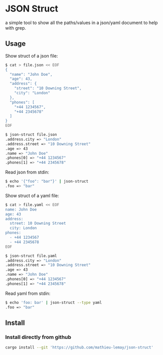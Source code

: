 # JSON Struct

a simple tool to show all the paths/values in a json/yaml document to help with grep.

## Usage

Show struct of a json file:
```bash
$ cat > file.json << EOF
{
  "name": "John Doe",
  "age": 43,
  "address": {
    "street": "10 Downing Street",
    "city": "London"
  },
  "phones": [
    "+44 1234567",
    "+44 2345678"
  ]
}
EOF

$ json-struct file.json
.address.city => "London"
.address.street => "10 Downing Street"
.age => 43
.name => "John Doe"
.phones[0] => "+44 1234567"
.phones[1] => "+44 2345678"
```

Read json from stdin:
```bash
$ echo '{"foo": "bar"}' | json-struct
.foo => "bar"
```

Show struct of a yaml file:
```bash
$ cat > file.yaml << EOF
name: John Doe
age: 43
address:
  street: 10 Downing Street
  city: London
phones:
  - +44 1234567
  - +44 2345678
EOF

$ json-struct file.yaml
.address.city => "London"
.address.street => "10 Downing Street"
.age => 43
.name => "John Doe"
.phones[0] => "+44 1234567"
.phones[1] => "+44 2345678"
```

Read yaml from stdin:
```bash
$ echo 'foo: bar' | json-struct --type yaml
.foo => "bar"
```

## Install

### Install directly from github
```bash
cargo install --git 'https://github.com/mathieu-lemay/json-struct'
```
